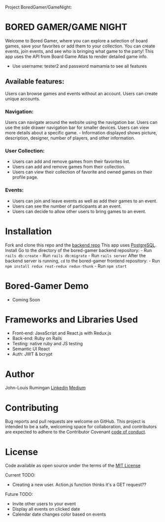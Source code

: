 Project BoredGamer/GameNight:

# BORED GAMER/GAME NIGHT
Welcome to Bored Gamer, where you can explore a selection of board games, save your favorites or add them to your collection. You can create events, join events, and see who is bringing what game to the party! This app uses the API from Board Game Atlas to render detailed game info.
 - Use username: tester2 and password mamamia to see all features

## Available features:
Users can browse games and events without an account.
Users can create unique accounts.
### Navigation:
Users can navigate around the website using the navigation bar.
Users can use the side drawer navigation bar for smaller devices.
Users can view more details about a specific game.
    - Information displayed shows picture, description, designer, number of players, and other information.
### User Collection:
- Users can add and remove games from their favorites list.
- Users can add and remove games from their collection.
- Users can view their collection of favorite and owned games on their profile page.
### Events:
- Users can join and leave events as well as add their games to an event.
- Users can see the number of participants at an event.
- Users can decide to allow other users to bring games to an event.


# Installation
Fork and clone this repo and the [backend repo](https://github.com/jmr-1/bored_gamer_backend)
This app uses [PostgreSQL](https://www.postgresql.org/). Install 
Go to the directory of the bored-gamer backend repository:
    - Run ``` rails db:create ```
    - Run ```rails db:migrate```
    - Run ```rails server```
After the backend server is running, ```cd``` to the bored-gamer frontend repository:
    - Run ```npm install redux reat-redux redux-thunk```
    - Run ```npm start```


# Bored-Gamer Demo

- Coming Soon

# Frameworks and Libraries Used
- Front-end: JavaScript and React.js with Redux.js
- Back-end: Ruby on Rails
- Testing: native ruby and JS testing
- Semantic UI React
- Auth: JWT & bcrypt

# Author
John-Louis Rumingan 
[Linkedin](https://www.linkedin.com/in/john-louis-rumingan/)
[Medium](https://medium.com/@john.louis.rumingan)

# Contributing
Bug reports and pull requests are welcome on GitHub. This project is intended to be a safe, welcoming space for collaboration, and contributors are expected to adhere to the Contributor Covenant [code of conduct](https://www.contributor-covenant.org/).

# License 
Code available as open source under the terms of the [MIT License](https://opensource.org/licenses/MIT)



Current TODO:
- Creating a new user. Action.js function thinks it's a GET request??

Future TODO:
- Invite other users to your event
- Display all events on clicked date
- Calendar date changes color based on events 